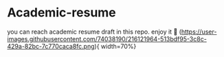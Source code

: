 # Academic-resume
you can reach academic resume draft in this repo. 
enjoy it :muscle:
(https://user-images.githubusercontent.com/74038190/216121964-513bdf95-3c8c-429a-82bc-7c770caca8fc.png){ width=70%}
